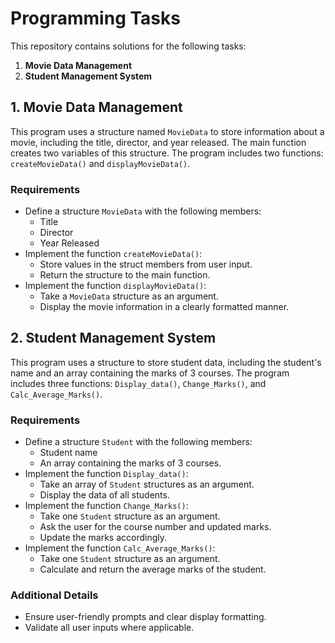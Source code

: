 # Programming Tasks

This repository contains solutions for the following tasks:

1. **Movie Data Management**
2. **Student Management System**

## 1. Movie Data Management

This program uses a structure named `MovieData` to store information about a movie, including the title, director, and year released. The main function creates two variables of this structure. The program includes two functions: `createMovieData()` and `displayMovieData()`.

### Requirements

- Define a structure `MovieData` with the following members:
  - Title
  - Director
  - Year Released
- Implement the function `createMovieData()`:
  - Store values in the struct members from user input.
  - Return the structure to the main function.
- Implement the function `displayMovieData()`:
  - Take a `MovieData` structure as an argument.
  - Display the movie information in a clearly formatted manner.

## 2. Student Management System

This program uses a structure to store student data, including the student's name and an array containing the marks of 3 courses. The program includes three functions: `Display_data()`, `Change_Marks()`, and `Calc_Average_Marks()`.

### Requirements

- Define a structure `Student` with the following members:
  - Student name
  - An array containing the marks of 3 courses.
- Implement the function `Display_data()`:
  - Take an array of `Student` structures as an argument.
  - Display the data of all students.
- Implement the function `Change_Marks()`:
  - Take one `Student` structure as an argument.
  - Ask the user for the course number and updated marks.
  - Update the marks accordingly.
- Implement the function `Calc_Average_Marks()`:
  - Take one `Student` structure as an argument.
  - Calculate and return the average marks of the student.

### Additional Details

- Ensure user-friendly prompts and clear display formatting.
- Validate all user inputs where applicable.
